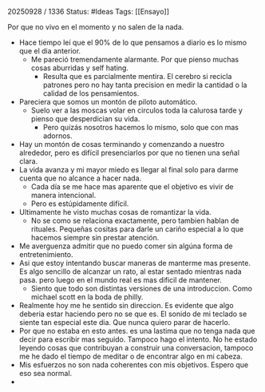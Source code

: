 20250928 / 1336
Status: #Ideas
Tags: [[Ensayo]]

Por que no vivo en el momento y no salen de la nada. 

- Hace tiempo leí que el 90% de lo que pensamos a diario es lo mismo que el dia anterior.
	- Me pareció tremendamente alarmante. Por que pienso muchas cosas aburridas y self hating. 
		- Resulta que es parcialmente mentira. El cerebro si recicla patrones pero no hay tanta precision en medir la cantidad o la calidad de los pensamientos. 
- Pareciera que somos un montón de piloto automático. 
	- Suelo ver a las moscas volar en circulos toda la calurosa tarde y pienso que desperdician su vida. 
		- Pero quizás nosotros hacemos lo mismo, solo que con mas adornos. 
- Hay un montón de cosas terminando y comenzando a nuestro alrededor, pero es difícil presenciarlos por que no tienen una señal clara. 
- La vida avanza y mi mayor miedo es llegar al final solo para darme cuenta que no alcance a hacer nada. 
	- Cada día se me hace mas aparente que el objetivo es vivir de manera intencional.
	- Pero es estúpidamente difícil. 
- Ultimamente he visto muchas cosas de romantizar la vida. 
	- No se como se relaciona exactamente, pero tambien hablan de rituales. Pequeñas cositas para darle un cariño especial a lo que hacemos siempre sin prestar atención. 
- Me averguenza admitir que no puedo comer sin algúna forma de entretenimiento.
- Asi que estoy intentando buscar maneras de manterme mas presente. Es algo sencillo de alcanzar un rato, al estar sentado mientras nada pasa. pero luego en el mundo real es mas dificil de mantener. 
	- Siento que todo son distintas versiones de una introduccion. Como michael scott en la boda de philly.
- Realmente hoy me he sentido sin direccion. Es evidente que algo deberia estar haciendo pero no se que es. El sonido de mi teclado se siente tan especial este dia. Que nunca quiero parar de hacerlo. 
- Por que no estaba en esto antes. es una lastima que no tenga nada que decir para escribir mas seguido. Tampoco hago el intento. No he estado leyendo cosas que contribuyan a construir una conversacion, tampoco me he dado el tiempo de meditar o de encontrar algo en mi cabeza.
- Mis esfuerzos no son nada coherentes con mis objetivos. Espero que eso sea normal. 
- 